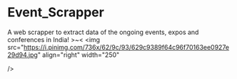 # Event_Scrapper
A web scrapper to extract data of the ongoing events, expos and conferences in India! >~&lt;
<img src="https://i.pinimg.com/736x/62/9c/93/629c9389f64c96f70163ee0927e29d94.jpg" 
     align="right"
     width="250" 
     
/>

